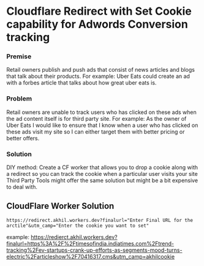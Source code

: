 # Cloudflare Redirect with Set Cookie capability for Adwords Conversion tracking

### Premise
Retail owners publish and push ads that consist of news articles and blogs that talk about their products. 
For example: Uber Eats could create an ad with a forbes article that talks about how great uber eats is. 

### Problem
Retail owners are unable to track users who has clicked on these ads when the ad content itself is for third party site.
For example: As the owner of Uber Eats I would like to ensure that I know when a user who has clicked on these ads visit my site so I can either target them with better pricing or better offers. 

### Solution 

DIY method: Create a CF worker that allows you to drop a cookie along with a redirect so you can track the cookie when a particular user visits your site
Third Party Tools might offer the same solution but might be a bit expensive to deal with.

## CloudFlare Worker Solution

`https://redirect.akhil.workers.dev?finalurl="Enter Final URL for the arctile"&utm_camp="Enter the cookie you want to set"`

example: https://redierct.akhil.workers.dev?finalurl=https%3A%2F%2Ftimesofindia.indiatimes.com%2Ftrend-tracking%2Fev-startups-crank-up-efforts-as-segments-mood-turns-electric%2Farticleshow%2F70416317.cms&utm_camp=akhilcookie
